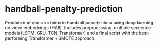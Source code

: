 # handball-penalty-prediction
Prediction of shots vs feints in handball penalty kicks using deep learning on video embeddings (HAR). Includes preprocessing, multiple sequence models (LSTM, GRU, TCN, Transformer) and a final script with the best-performing Transformer + SMOTE approach.
